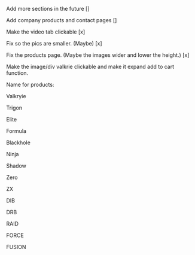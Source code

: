 Add more sections in the future []

Add company products and contact pages []

Make the video tab clickable [x]

Fix so the pics are smaller. (Maybe) [x]

Fix the products page. (Maybe the images wider and lower the height.) [x]

Make the image/div valkrie clickable and make it expand add to cart function.

Name for products:

  Valkryie
  
  Trigon
  
  Elite
  
  Formula
  
  Blackhole
  
  Ninja
  
  Shadow
  
  Zero
  
  ZX
  
  DIB
  
  DRB
  
  RAID
  
  FORCE

  FUSION

